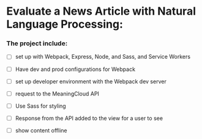 # Evaluate a News Article with Natural Language Processing:

### The project include:

- [ ] set up with Webpack, Express, Node, and Sass, and Service Workers

- [ ] Have dev and prod configurations for Webpack

- [ ] set up developer environment with the Webpack dev server

- [ ]  request to the MeaningCloud API

- [ ] Use Sass for styling

- [ ] Response from the API added to the view for a user to see 

- [ ] show content offline


